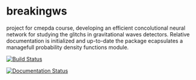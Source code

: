 # breakingws
project for cmepda course, developing an efficient concolutional neural network for studying the glitchs in gravitational waves detectors. Relative documentation is initialized and up-to-date the package ecapsulates a managefull probability density functions module.

[![Build Status](https://travis-ci.com/nunziosorrentino/splrand.svg?branch=master)](https://travis-ci.com/nunziosorrentino/splrand)

[![Documentation Status](https://readthedocs.org/projects/nunziosorrentino/badge/?version=latest)](https://nunziosorrentino.readthedocs.io/en/latest/?badge=latest)
